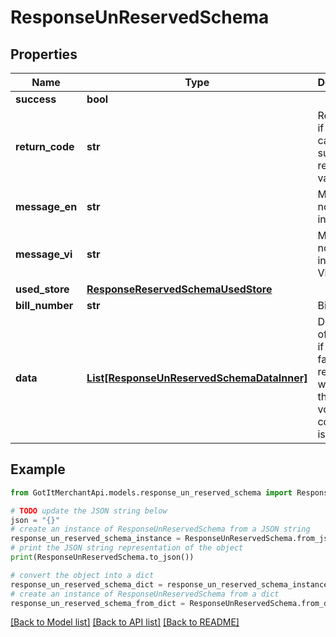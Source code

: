 # ResponseUnReservedSchema


## Properties

Name | Type | Description | Notes
------------ | ------------- | ------------- | -------------
**success** | **bool** |  | [optional] 
**return_code** | **str** | Result code if failed. In case of successful request: value is null | [optional] 
**message_en** | **str** | Message notification in English | [optional] 
**message_vi** | **str** | Message notification in Vietnamese | [optional] 
**used_store** | [**ResponseReservedSchemaUsedStore**](ResponseReservedSchemaUsedStore.md) |  | [optional] 
**bill_number** | **str** | Bill number | [optional] 
**data** | [**List[ResponseUnReservedSchemaDataInner]**](ResponseUnReservedSchemaDataInner.md) | Detail items of voucher, if result is failed, response will return the first voucher code which is invalid | [optional] 

## Example

```python
from GotItMerchantApi.models.response_un_reserved_schema import ResponseUnReservedSchema

# TODO update the JSON string below
json = "{}"
# create an instance of ResponseUnReservedSchema from a JSON string
response_un_reserved_schema_instance = ResponseUnReservedSchema.from_json(json)
# print the JSON string representation of the object
print(ResponseUnReservedSchema.to_json())

# convert the object into a dict
response_un_reserved_schema_dict = response_un_reserved_schema_instance.to_dict()
# create an instance of ResponseUnReservedSchema from a dict
response_un_reserved_schema_from_dict = ResponseUnReservedSchema.from_dict(response_un_reserved_schema_dict)
```
[[Back to Model list]](../README.md#documentation-for-models) [[Back to API list]](../README.md#documentation-for-api-endpoints) [[Back to README]](../README.md)


